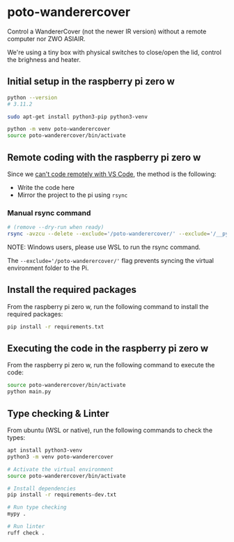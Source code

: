 # poto-wanderercover

Control a WandererCover (not the newer IR version) without a remote computer nor ZWO ASIAIR.

We're using a tiny box with physical switches to close/open the lid, control the brighness and heater.

## Initial setup in the raspberry pi zero w

```bash
python --version
# 3.11.2

sudo apt-get install python3-pip python3-venv

python -m venv poto-wanderercover
source poto-wanderercover/bin/activate
```

## Remote coding with the raspberry pi zero w

Since we [can't code remotely with VS Code](https://github.com/microsoft/vscode-remote-release/issues/669#issuecomment-640986010), the method is the following:

- Write the code here
- Mirror the project to the pi using `rsync`

### Manual rsync command

```bash
# (remove --dry-run when ready)
rsync -avzcu --delete --exclude='/poto-wanderercover/' --exclude='/__pycache__/' --exclude='/.mypy_cache/' --dry-run ./ tom@192.168.10.112:/home/tom/poto-wanderercover/
```

NOTE: Windows users, please use WSL to run the rsync command.

The `--exclude='/poto-wanderercover/'` flag prevents syncing the virtual environment folder to the Pi.

## Install the required packages

From the raspberry pi zero w, run the following command to install the required packages:

```bash
pip install -r requirements.txt
```

## Executing the code in the raspberry pi zero w

From the raspberry pi zero w, run the following command to execute the code:

```bash
source poto-wanderercover/bin/activate
python main.py
```

## Type checking & Linter

From ubuntu (WSL or native), run the following commands to check the types:

```bash
apt install python3-venv
python3 -m venv poto-wanderercover

# Activate the virtual environment
source poto-wanderercover/bin/activate

# Install dependencies
pip install -r requirements-dev.txt

# Run type checking
mypy .

# Run linter
ruff check .
```
